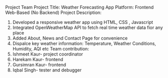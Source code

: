 Project Team
Project Title: Weather Forecasting App
Platform: Frontend Web-Based (No Backend)
Project Description:
1. Developed a responsive weather app using HTML, CSS , Javascript
2. Integrated OpenWeatherMap API to fetch real time weather data fior any place
3. Added About, News and Contact Page for convenience 
4. Dispalce key weather information: Temperature, Weather Conditions, Humidity, AQI etc
Team contribution:
1. Ishmeet Kaur- project coordinator
2. Harekam Kaur- frontend
3. Gursimran Kaur- frontend
4. Iqbal Singh- tester and debugger



